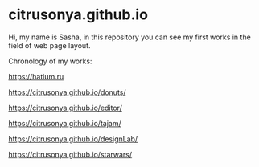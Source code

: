 # citrusonya.github.io
Hi, my name is Sasha, in this repository you can see my first works in the field of web page layout. 

Chronology of my works:

https://hatium.ru

https://citrusonya.github.io/donuts/

https://citrusonya.github.io/editor/

https://citrusonya.github.io/tajam/

https://citrusonya.github.io/designLab/

https://citrusonya.github.io/starwars/
